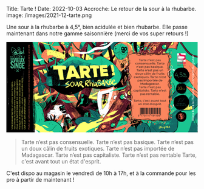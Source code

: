 Title: Tarte !
Date: 2022-10-03
Accroche: Le retour de la sour à la rhubarbe.
image: /images/2021-12-tarte.png

Une sour à la rhubarbe à 4,5°, bien acidulée et bien rhubarbe. Elle passe maintenant dans notre gamme saisonnière (merci de vos super retours !)

![Étiquette de tarte !](/images/recettes/tarte.png)

> Tarte n’est pas consensuelle.
> Tarte n’est pas basique.
> Tarte n’est pas un doux câlin de fruits exotiques.
> Tarte n’est pas importée de Madagascar.
> Tarte n’est pas capitaliste.
> Tarte n’est pas rentable
> Tarte, c'est avant tout un état d'esprit.

C'est dispo au magasin le vendredi de 10h à 17h, et à la commande pour les pro à partir de maintenant !